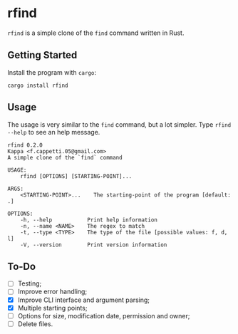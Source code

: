 # rfind
`rfind` is a simple clone of the `find` command written in Rust.

## Getting Started
Install the program with `cargo`:
```
cargo install rfind
```

## Usage
The usage is very similar to the `find` command, but a lot simpler. Type `rfind --help` to see an help message.

```
rfind 0.2.0
Kappa <f.cappetti.05@gmail.com>
A simple clone of the `find` command

USAGE:
    rfind [OPTIONS] [STARTING-POINT]...

ARGS:
    <STARTING-POINT>...    The starting-point of the program [default: .]

OPTIONS:
    -h, --help           Print help information
    -n, --name <NAME>    The regex to match
    -t, --type <TYPE>    The type of the file [possible values: f, d, l]
    -V, --version        Print version information
```

## To-Do
- [ ] Testing;
- [ ] Improve error handling;
- [x] Improve CLI interface and argument parsing;
- [x] Multiple starting points;
- [ ] Options for size, modification date, permission and owner;
- [ ] Delete files.
